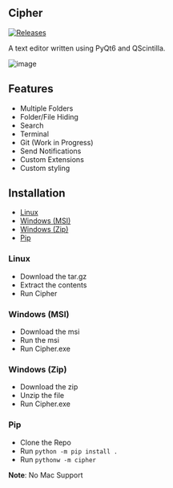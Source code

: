 ## Cipher

[![Releases](https://custom-icon-badges.demolab.com/github/v/release/Srpboyz/Cipher?display_name=tag&color=228BE6)](https://github.com/Srpboyz/Cipher/releases)

A text editor written using PyQt6 and QScintilla.

![image](https://i.imgur.com/YhpugER.png)

## Features

- Multiple Folders
- Folder/File Hiding
- Search
- Terminal
- Git (Work in Progress)
- Send Notifications
- Custom Extensions
- Custom styling

## Installation

* [Linux](#linux)
* [Windows (MSI)](#windows-(msi))
* [Windows (Zip)](#windows-(zip))
* [Pip](#pip)

### Linux
- Download the tar.gz
- Extract the contents
- Run Cipher

### Windows (MSI)
- Download the msi
- Run the msi
- Run Cipher.exe

### Windows (Zip)
- Download the zip
- Unzip the file
- Run Cipher.exe

### Pip
- Clone the Repo
- Run `python -m pip install .`
- Run `pythonw -m cipher`


**Note**: No Mac Support
